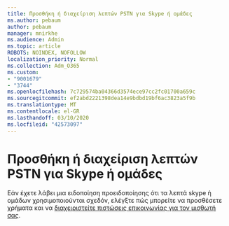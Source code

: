 ```yaml
---
title: Προσθήκη ή διαχείριση λεπτών PSTN για Skype ή ομάδες
ms.author: pebaum
author: pebaum
manager: mnirkhe
ms.audience: Admin
ms.topic: article
ROBOTS: NOINDEX, NOFOLLOW
localization_priority: Normal
ms.collection: Adm_O365
ms.custom:
- "9001679"
- "3744"
ms.openlocfilehash: 7c729574ba04366d3574ece97cc2fc01700a659c
ms.sourcegitcommit: ef2abd2221398dea14e9bdbd19bf6ac3823a5f9b
ms.translationtype: MT
ms.contentlocale: el-GR
ms.lasthandoff: 03/10/2020
ms.locfileid: "42573097"
---
```

# <a name="add-or-manage-pstn-minutes-for-skype-or-teams"></a>Προσθήκη ή διαχείριση λεπτών PSTN για Skype ή ομάδες

Εάν έχετε λάβει μια ειδοποίηση προειδοποίησης ότι τα λεπτά skype ή ομάδων χρησιμοποιούνται σχεδόν, ελέγξτε πώς μπορείτε να προσθέσετε χρήματα και να [διαχειριστείτε πιστώσεις επικοινωνίας για τον μισθωτή σας](https://docs.microsoft.com/microsoftteams/add-funds-and-manage-communications-credits).